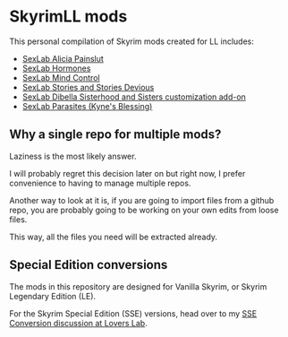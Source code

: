 # SkyrimLL mods
This personal compilation of Skyrim mods created for LL includes:

* [SexLab Alicia Painslut](http://www.loverslab.com/topic/19216-sexlab-alicia-painslut-2014-09-03/)
* [SexLab Hormones](http://www.loverslab.com/topic/22195-sexlab-hormones-2015-01-17/)
* [SexLab Mind Control](http://www.loverslab.com/topic/21334-sexlab-mind-control-2014-06-04/)
* [SexLab Stories and Stories Devious](http://www.loverslab.com/topic/31581-sexlab-stories-2014-09-07/)
* [SexLab Dibella Sisterhood and Sisters customization add-on](http://www.loverslab.com/topic/21873-the-sisterhood-of-dibella-2015-03-14/)
* [SexLab Parasites (Kyne's Blessing)](http://www.loverslab.com/topic/68035-sexlab-parasites-kynes-blessing-2016-10-10/?p=1702692)

## Why a single repo for multiple mods?

Laziness is the most likely answer.

I will probably regret this decision later on but right now, I prefer convenience to having to manage multiple repos.

Another way to look at it is, if you are going to import files from a github repo, you are probably going to be working on your own edits from loose files. 

This way, all the files you need will be extracted already.

## Special Edition conversions

The mods in this repository are designed for Vanilla Skyrim, or Skyrim Legendary Edition (LE).

For the Skyrim Special Edition (SSE) versions, head over to my [SSE Conversion discussion at Lovers Lab](https://www.loverslab.com/topic/120107-skyrimlldeepbluefrog-mods-conversion-to-sse/).



